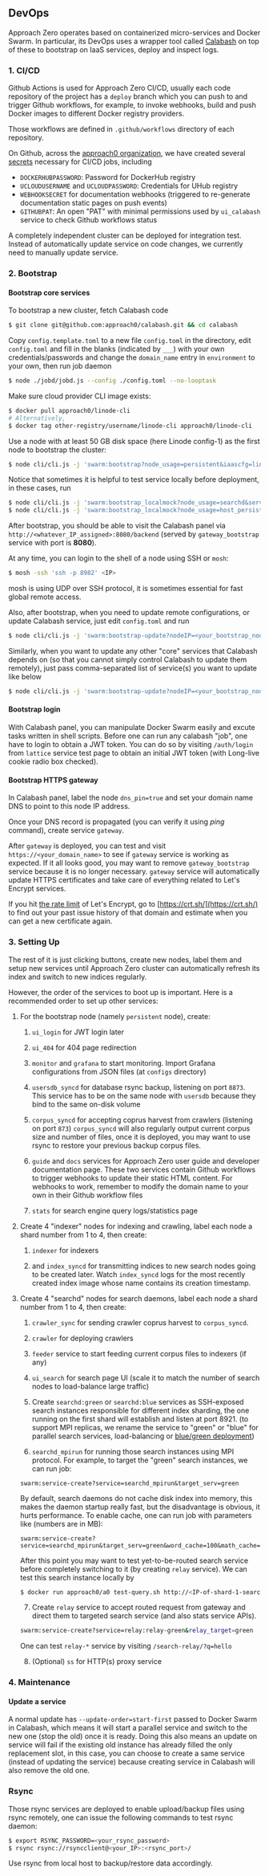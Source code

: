 ## DevOps
Approach Zero operates based on containerized micro-services and Docker Swarm.
In particular, its DevOps uses a wrapper tool called [Calabash](https://github.com/approach0/calabash)
on top of these to bootstrap on IaaS services, deploy and inspect logs.

### 1. CI/CD
Github Actions is used for Approach Zero CI/CD, usually each code repository of the project has a `deploy` branch
which you can push to and trigger Github workflows, for example, to invoke webhooks, build and push Docker images to different Docker registry providers.

Those workflows are defined in `.github/workflows` directory of each repository.

On Github, across the [approach0 organization](https://github.com/organizations/approach0), we have created several [secrets](https://github.com/organizations/approach0/settings/secrets/actions) necessary for CI/CD jobs, including

* `DOCKERHUBPASSWORD`: Password for DockerHub registry
* `UCLOUDUSERNAME` and `UCLOUDPASSWORD`: Credentials for UHub registry
* `WEBHOOKSECRET` for documentation webhooks (triggered to re-generate documentation static pages on push events)
* `GITHUBPAT`: An open "PAT" with minimal permissions used by `ui_calabash` service to check Github workflows status

A completely independent cluster can be deployed for integration test.
Instead of automatically update service on code changes, we currently need to manually update service.

### 2. Bootstrap

#### Bootstrap core services
To bootstrap a new cluster, fetch Calabash code
```sh
$ git clone git@github.com:approach0/calabash.git && cd calabash
```

Copy `config.template.toml` to a new file `config.toml` in the directory, edit `config.toml` and fill in the blanks (indicated by `___`)
with your own credentials/passwords and change the `domain_name` entry in `environment` to your own, then run job daemon
```sh
$ node ./jobd/jobd.js --config ./config.toml --no-looptask
```

Make sure cloud provider CLI image exists:
```sh
$ docker pull approach0/linode-cli
# Alternatively,
$ docker tag other-registry/username/linode-cli approach0/linode-cli
```

Use a node with at least 50 GB disk space (here Linode config-1) as the first node to bootstrap the cluster:
```sh
$ node cli/cli.js -j 'swarm:bootstrap?node_usage=persistent&iaascfg=linode_config_2'
```

Notice that sometimes it is helpful to test service locally before deployment, in these cases, run
```sh
$ node cli/cli.js -j 'swarm:bootstrap_localmock?node_usage=searchd&services=nil' # just to add additional node labels
$ node cli/cli.js -j 'swarm:bootstrap_localmock?node_usage=host_persistent&services=gateway_bootstrap,ui_search'
```

After bootstrap, you should be able to visit the Calabash panel via `http://<whatever_IP_assigned>:8080/backend` (served by `gateway_bootstrap` service with port is **8080**).

At any time, you can login to the shell of a node using SSH or `mosh`:
```sh
$ mosh -ssh 'ssh -p 8982' <IP>
```
mosh is using UDP over SSH protocol, it is sometimes essential for fast global remote access.

Also, after bootstrap, when you need to update remote configurations, or update Calabash service, just edit `config.toml` and run
```sh
$ node cli/cli.js -j 'swarm:bootstrap-update?nodeIP=<your_bootstrap_node_IP>&port=<your_bootstrap_node_SSH_port>&services=calabash'
```
Similarly, when you want to update any other "core" services that Calabash depends on (so that you cannot simply control Calabash to update them remotely),
just pass comma-separated list of service(s) you want to update like below
```sh
$ node cli/cli.js -j 'swarm:bootstrap-update?nodeIP=<your_bootstrap_node_IP>&port=<your_bootstrap_node_SSH_port>&services=calabash,gateway'
```

#### Bootstrap login

With Calabash panel, you can manipulate Docker Swarm easily and excute tasks written in shell scripts.
Before one can run any calabash "job", one have to login to obtain a JWT token. You can do so by visiting `/auth/login` from `lattice` service test page to obtain an initial JWT token (with Long-live cookie radio box checked).

#### Bootstrap HTTPS gateway
In Calabash panel, label the node `dns_pin=true` and set your domain name DNS to point to this node IP address.

Once your DNS record is propagated (you can verify it using *ping* command), create service `gateway`.

After `gateway` is deployed, you can test and visit `https://<your_domain_name>` to see if `gateway` service is working as expected.
If it all looks good, you may want to remove `gateway_bootstrap` service because it is no longer necessary. `gateway` service will automatically update
HTTPS certificates and take care of everything related to Let's Encrypt services.

If you hit [the rate limit](https://letsencrypt.org/docs/rate-limits/) of Let's Encrypt, go to [https://crt.sh/](https://crt.sh/) to find out your past issue history of that domain and estimate when you can get a new certificate again.

### 3. Setting Up
The rest of it is just clicking buttons, create new nodes, label them and setup new services until
Approach Zero cluster can automatically refresh its index and switch to new indices regularly.

However, the order of the services to boot up is important. Here is a recommended order to set up other services:

1. For the bootstrap node (namely `persistent` node), create:

    1. `ui_login` for JWT login later

    2. `ui_404` for 404 page redirection

    3. `monitor` and `grafana` to start monitoring.
      Import Grafana configurations from JSON files (at `configs` directory)

    4. `usersdb_syncd` for database rsync backup, listening on port `8873`.
      This service has to be on the same node with `usersdb` because they bind to the same on-disk volume

    5. `corpus_syncd` for accepting coprus harvest from crawlers (listening on port `873`)
       `corpus_syncd` will also regularly output current corpus size and number of files,
       once it is deployed, you may want to use rsync to restore your previous backup corpus files.

    6. `guide` and `docs` services for Approach Zero user guide and developer documentation page.
        These two services contain Github workflows to trigger webhooks to update their static HTML content.
        For webhooks to work, remember to modify the domain name to your own in their Github workflow files

    7. `stats` for search engine query logs/statistics page

2.  Create 4 "indexer" nodes for indexing and crawling, label each node a shard number from 1 to 4, then create:

    1. `indexer` for indexers

    2. and `index_syncd` for transmitting indices to new search nodes going to be created later.
       Watch `index_syncd` logs for the most recently created index image whose name contains its creation timestamp.

3. Create 4 "searchd" nodes for search daemons, label each node a shard number from 1 to 4, then create:

    1. `crawler_sync` for sending crawler coprus harvest to `corpus_syncd`.

    2. `crawler` for deploying crawlers

    3. `feeder` service to start feeding current corpus files to indexers (if any)

    4. `ui_search` for search page UI (scale it to match the number of search nodes to load-balance large traffic)

    5. Create `searchd:green` or `searchd:blue` services as SSH-exposed search instances responsible for different index sharding,
      the one running on the first shard will establish and listen at port 8921.
      (to support MPI replicas, we rename the service to "green" or "blue" for parallel search services, load-balancing or [blue/green deployment](https://bing.com/search?q=blue%2Fgreen+deployment))

    6. `searchd_mpirun` for running those search instances using MPI protocol. For example, to target the "green" search instances, we can run job:

    ```
    swarm:service-create?service=searchd_mpirun&target_serv=green
    ```
    By default, search daemons do not cache disk index into memory, this makes the daemon startup really fast, but the disadvantage is obvious, it hurts performance. To enable cache, one can run job with parameters like (numbers are in MB):
    ```
    swarm:service-create?service=searchd_mpirun&target_serv=green&word_cache=100&math_cache=500
    ```
    After this point you may want to test yet-to-be-routed search service before completely switching to it (by creating `relay` service).
    We can test this search instance locally by
    ```sh
    $ docker run approach0/a0 test-query.sh http://<IP-of-shard-1-searchd>:8921/search /tmp/test-query.json
    ```

    7. Create `relay` service to accept routed request from gateway and direct them to targeted search service (and also stats service APIs).

    ```sh
    swarm:service-create?service=relay:relay-green&relay_target=green
    ```
    One can test `relay-*` service by visiting `/search-relay/?q=hello`

    8. (Optional) `ss` for HTTP(s) proxy service

### 4. Maintenance

#### Update a service
A normal update has `--update-order=start-first` passed to Docker Swarm in Calabash, which means it will start a parallel service and switch to the new one (stop the old) once it is ready. Doing this also means an update on service will fail if the existing old instance has already filled the only replacement slot, in this case, you can choose to create a same service (instead of updating the service) because creating service in Calabash will also remove the old one.

### Rsync
Those rsync services are deployed to enable upload/backup files using rsync remotely, one can issue the following commands to test rsync daemon:
```sh
$ export RSYNC_PASSWORD=<your_rsync_password>
$ rsync rsync://rsyncclient@<your_IP>:<rsync_port>/
```

Use rsync from local host to backup/restore data accordingly.
